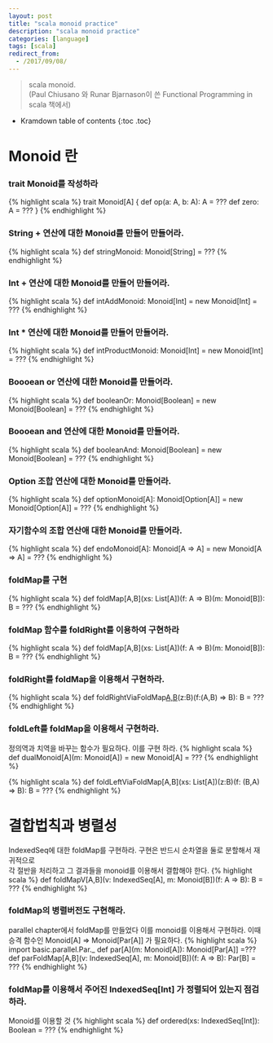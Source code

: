 ```yaml
---
layout: post
title: "scala monoid practice"
description: "scala monoid practice"
categories: [language]
tags: [scala]
redirect_from:
  - /2017/09/08/
---
```


> scala monoid.  
> (Paul Chiusano 와 Runar Bjarnason이 쓴 Functional Programming in scala 책에서)
>


* Kramdown table of contents
{:toc .toc}

# Monoid 란
### trait Monoid를 작성하라
{% highlight scala %}
trait Monoid[A] {
  def op(a: A, b: A): A = ???
  def zero: A = ???
}
{% endhighlight %}

### String + 연산에 대한 Monoid를 만들어 만들어라.
{% highlight scala %}
def stringMonoid: Monoid[String] = ???
{% endhighlight %}

### Int + 연산에 대한 Monoid를 만들어 만들어라.
{% highlight scala %}
def intAddMonoid: Monoid[Int] = new Monoid[Int] = ???
{% endhighlight %}

### Int * 연산에 대한 Monoid를 만들어 만들어라.
{% highlight scala %}
def intProductMonoid: Monoid[Int] = new Monoid[Int] = ???
{% endhighlight %}

### Boooean or 연산에 대한 Monoid를 만들어라.
{% highlight scala %}
def booleanOr: Monoid[Boolean] = new Monoid[Boolean] = ???
{% endhighlight %}

### Boooean and 연산에 대한 Monoid를 만들어라.
{% highlight scala %}
def booleanAnd: Monoid[Boolean] = new Monoid[Boolean] = ???
{% endhighlight %}

### Option 조합 연산에 대한 Monoid를 만들어라.
{% highlight scala %}
def optionMonoid[A]: Monoid[Option[A]] = new Monoid[Option[A]] = ???
{% endhighlight %}

### 자기함수의 조합 연산애 대한 Monoid를 만들어라.
{% highlight scala %}
def endoMonoid[A]: Monoid[A => A] = new Monoid[A => A] = ???
{% endhighlight %}

### foldMap를 구현
{% highlight scala %}
def foldMap[A,B](xs: List[A])(f: A => B)(m: Monoid[B]): B = ???
{% endhighlight %}

### foldMap 함수를 foldRight를 이용하여 구현하라
{% highlight scala %}
def foldMap[A,B](xs: List[A])(f: A => B)(m: Monoid[B]): B = ???
{% endhighlight %}

### foldRight를 foldMap을 이용해서 구현하라.
{% highlight scala %}
def foldRightViaFoldMap[A,B](xs:List[A])(z:B)(f:(A,B) => B): B = ???
{% endhighlight %}

### foldLeft를 foldMap을 이용해서 구현하라.
정의역과 치역을 바꾸는 함수가 필요하다. 이를 구현 하라. 
{% highlight scala %}
def dualMonoid[A](m: Monoid[A]) = new Monoid[A] = ???
{% endhighlight %}

{% highlight scala %}
 def foldLeftViaFoldMap[A,B](xs: List[A])(z:B)(f: (B,A) => B): B = ???
{% endhighlight %}

# 결합법칙과 병렬성 
IndexedSeq에 대한 foldMap를 구현하라. 구현은 반드시 순차열을 둘로 분할해서 재귀적으로  
각 절반을 처리하고 그 결과들을 monoid를 이용해서 결합해야 한다.
{% highlight scala %}
def foldMapV[A,B](v: IndexedSeq[A], m: Monoid[B])(f: A => B): B = ???
{% endhighlight %}

### foldMap의 병렬버전도 구현해라.
parallel chapter에서 foldMap를 만들었다 이를 monoid를 이용해서 구현하라. 이때  
승격 함수인 Monoid[A] => Monoid[Par[A]] 가 필요하다.
{% highlight scala %}
import basic.parallel.Par._
def par[A](m: Monoid[A]): Monoid[Par[A]] =???
def parFoldMap[A,B](v: IndexedSeq[A], m: Monoid[B])(f: A => B): Par[B] = ???
{% endhighlight %}

### foldMap를 이용해서 주어진 IndexedSeq[Int] 가 정렬되어 있는지 점검하라.
Monoid를 이용할 것
{% highlight scala %}
def ordered(xs: IndexedSeq[Int]): Boolean = ???
{% endhighlight %}



[^1]: This is a footnote.

[kramdown]: https://kramdown.gettalong.org/
[Simple Texture]: https://github.com/yizeng/jekyll-theme-simple-texture